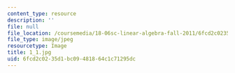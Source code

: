 ```yaml
---
content_type: resource
description: ''
file: null
file_location: /coursemedia/18-06sc-linear-algebra-fall-2011/6fcd2c0235d1bc09481864c1c71295dc_1_1.jpg
file_type: image/jpeg
resourcetype: Image
title: 1_1.jpg
uid: 6fcd2c02-35d1-bc09-4818-64c1c71295dc
---
```

